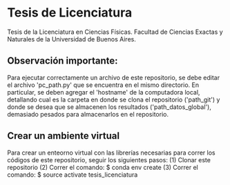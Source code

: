 # Tesis de Licenciatura
Tesis de la Licenciatura en Ciencias Físicas. Facultad de Ciencias Exactas y Naturales de la Universidad de Buenos Aires.

## Observación importante:
Para ejecutar correctamente un archivo de este repositorio, se debe editar el archivo 'pc_path.py' que se encuentra en el mismo directorio. En particular, se deben agregar el 'hostname' de la computadora local, detallando cual es la carpeta en donde se clona el repositorio ('path_git') y donde se desea que se almacenen los resultados ('path_datos_global'), demasiado pesados para almacenarlos en el repositorio.


## Crear un ambiente virtual
Para crear un enteorno virtual con las librerías necesarias para correr los códigos de este repositorio, seguir los siguientes pasos:
(1) Clonar este repositorio
(2) Correr el comando: $ conda env create 
(3) Correr el comando: $ source activate tesis_licenciatura
